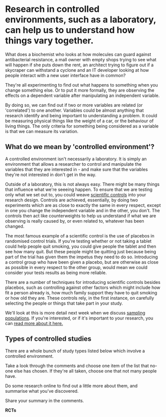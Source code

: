 # Research in controlled environments, such as a laboratory, can help us to understand how things vary together.

What does a biochemist who looks at how molecules can guard against antibacterial resistance, a mall owner with empty shops trying to see what will happen if she puts down the rent, an architect trying to figure out if a skycraper can withstand a cyclone and an IT developer looking at how people interact with a new user interface have in common?

They're all experimenting to find out what happens to something when you change something else.  Or to put it more formally, they are observing the effects on a dependent variable after manipulating an independent variable.

By doing so, we can find out if two or more variables are related (or 'correlated') to one another.  Variables could be almost anything that research identify and being important to understanding a problem.  It could be measuring physical things like the weight of a car, or the behaviour of living things.  The only criteria for something being considered as a variable is that we can measure its variation.


## What do we mean by 'controlled environment'?

A controlled environment isn't necessarily a laboratory.  It is simply an environment that allows a researcher to control and manipulate the variables that they are interested in - and make sure that the variables they're not interested in don't get in the way.

Outside of a laboratory, this is not always easy.  There might be many things that influence what we're seeeing happen.  To ensure that we are testing only what we set out to, you could weave [scientific controls](https://en.wikipedia.org/wiki/Scientific_control) into your research design. Controls are achieved, essentially, by doing two experiments which are as close to exactly the same in every respect, except in one you change the independent variable and in the other, you don't.  The controls then act like counterweights to help us understand if what we are observing is really caused by, or even related to, whatever has been changed.

The most famous example of a scientific control is the use of placebos in randomised control trials.  If you're testing whether or not taking a tablet could help people quit smoking, you could give people the tablet and then see how many quit.  But these people might be quitting just because being part of the trial has given them the impetus they need to do so.  Introducing a control group who have been given a placebo, but are otherwise as close as possible in every respect to the other group, would mean we could consider your tests results as being more reliable.

There are a number of techniques for introducing scientific controls besides placebos, such as controlling against other factors which might include how fit a person already is, how much family support they have to quit smoking or how old they are.  These controls rely, in the first instance, on carefully selecting the people or things that take part in your study.   

We'll look at this is more detail next week when we discuss [sampling populations](link).  If you're interested, or if it's important to your research, you can [read more about it here.](http://methods.sagepub.com/reference/encyc-of-research-design/n77.xml)


## Types of controlled studies

There are a whole bunch of study types listed below which involve a controlled environment.  

Take a look through the comments and choose one item of the list that no-one else has chosen.  If they're all taken, choose one that not many people have.

Do some research online to find out a little more about them, and summarise what you've discovered.

Share your summary in the comments.


__RCTs__


